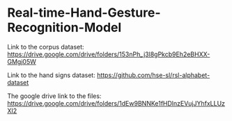 # Real-time-Hand-Gesture-Recognition-Model


Link to the  corpus dataset:
https://drive.google.com/drive/folders/153nPh_j3l8gPkcb9Eh2eBHXX-GMgj05W

Link to the  hand signs dataset: https://github.com/hse-sl/rsl-alphabet-dataset


The google drive link to the files:
https://drive.google.com/drive/folders/1dEw9BNNKe1fHDlnzEVujJYhfxLLUzXI2
